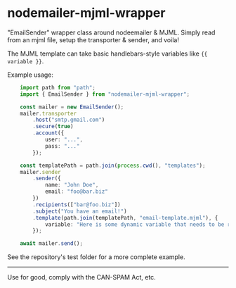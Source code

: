 # nodemailer-mjml-wrapper

"EmailSender" wrapper class around nodeemailer & MJML. Simply read from an mjml file, setup the transporter & sender, and voila!

The MJML template can take basic handlebars-style variables like `{{ variable }}`.

Example usage:

```typescript
    import path from "path";
    import { EmailSender } from "nodemailer-mjml-wrapper";

    const mailer = new EmailSender();
    mailer.transporter
        .host("smtp.gmail.com")
        .secure(true)
        .account({
            user: "...",
            pass: "..."
        });

    const templatePath = path.join(process.cwd(), "templates");
    mailer.sender
        .sender({
            name: "John Doe",
            email: "foo@bar.biz"
        })
        .recipients(["bar@foo.biz"])
        .subject("You have an email!")
        .template(path.join(templatePath, "email-template.mjml"), {
            variable: "Here is some dynamic variable that needs to be replaced",
        });

    await mailer.send();
```

See the repository's test folder for a more complete example.

---

Use for good, comply with the CAN-SPAM Act, etc.
